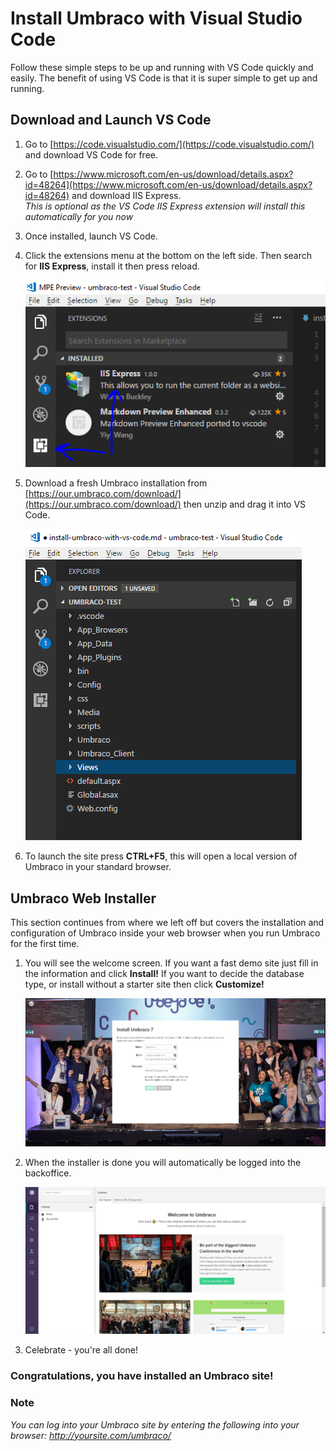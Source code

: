 # Install Umbraco with Visual Studio Code

Follow these simple steps to be up and running with VS Code quickly and easily. The benefit of using VS Code is that it is super simple to get up and running.

## Download and Launch VS Code

1. Go to [https://code.visualstudio.com/](https://code.visualstudio.com/) and download VS Code for free.

1. Go to [https://www.microsoft.com/en-us/download/details.aspx?id=48264](https://www.microsoft.com/en-us/download/details.aspx?id=48264) and download IIS Express. <br/>*This is optional as the VS Code IIS Express extension will install this automatically for you now*

1. Once installed, launch VS Code.

1. Click the extensions menu at the bottom on the left side. Then search for **IIS Express**, install it then press reload.

	![VS Code install extension](images/VsCode/1.png)

1. Download a fresh Umbraco installation from  [https://our.umbraco.com/download/](https://our.umbraco.com/download/) then unzip and drag it into VS Code.

	![Fresh Umbraco installation](images/VsCode/2.png)

1. To launch the site press **CTRL+F5**, this will open a local version of Umbraco in your standard browser.


## Umbraco Web Installer
This section continues from where we left off but covers the installation and configuration of Umbraco inside your web browser when you run Umbraco for the first time.

1. You will see the welcome screen. If you want a fast demo site just fill in the information and click **Install!** If you want to decide the database type, or install without a starter site then click **Customize!**

	![Web Installer - Lets Get Started](images/VsCode/3.png)

1. When the installer is done you will automatically be logged into the backoffice.

	![Web Installer - Install Complete](images/VsCode/4.png)

1. Celebrate - you're all done!

### Congratulations, you have installed an Umbraco site!

### Note
*You can log into your Umbraco site by entering the following into your browser: http://yoursite.com/umbraco/*
